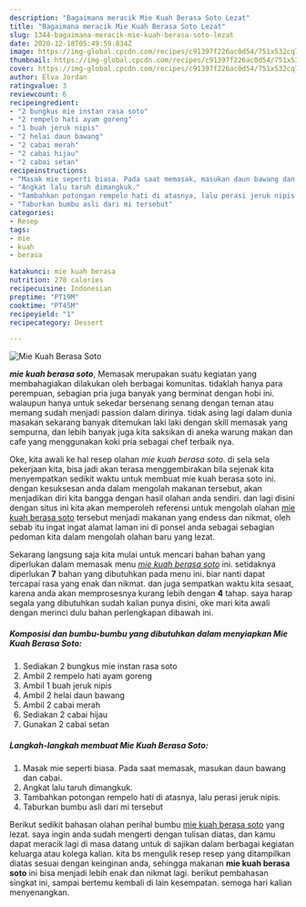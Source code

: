 ```yaml
---
description: "Bagaimana meracik Mie Kuah Berasa Soto Lezat"
title: "Bagaimana meracik Mie Kuah Berasa Soto Lezat"
slug: 1344-bagaimana-meracik-mie-kuah-berasa-soto-lezat
date: 2020-12-18T05:49:59.834Z
image: https://img-global.cpcdn.com/recipes/c91397f226ac0d54/751x532cq70/mie-kuah-berasa-soto-foto-resep-utama.jpg
thumbnail: https://img-global.cpcdn.com/recipes/c91397f226ac0d54/751x532cq70/mie-kuah-berasa-soto-foto-resep-utama.jpg
cover: https://img-global.cpcdn.com/recipes/c91397f226ac0d54/751x532cq70/mie-kuah-berasa-soto-foto-resep-utama.jpg
author: Elva Jordan
ratingvalue: 3
reviewcount: 6
recipeingredient:
- "2 bungkus mie instan rasa soto"
- "2 rempelo hati ayam goreng"
- "1 buah jeruk nipis"
- "2 helai daun bawang"
- "2 cabai merah"
- "2 cabai hijau"
- "2 cabai setan"
recipeinstructions:
- "Masak mie seperti biasa. Pada saat memasak, masukan daun bawang dan cabai."
- "Angkat lalu taruh dimangkuk."
- "Tambahkan potongan rempelo hati di atasnya, lalu perasi jeruk nipis."
- "Taburkan bumbu asli dari mi tersebut"
categories:
- Resep
tags:
- mie
- kuah
- berasa

katakunci: mie kuah berasa 
nutrition: 278 calories
recipecuisine: Indonesian
preptime: "PT19M"
cooktime: "PT45M"
recipeyield: "1"
recipecategory: Dessert

---
```



![Mie Kuah Berasa Soto](https://img-global.cpcdn.com/recipes/c91397f226ac0d54/751x532cq70/mie-kuah-berasa-soto-foto-resep-utama.jpg)

<b><i>mie kuah berasa soto</i></b>, Memasak merupakan suatu kegiatan yang membahagiakan dilakukan oleh berbagai komunitas. tidaklah hanya para perempuan, sebagian pria juga banyak yang berminat dengan hobi ini. walaupun hanya untuk sekedar bersenang senang dengan teman atau memang sudah menjadi passion dalam dirinya. tidak asing lagi dalam dunia masakan sekarang banyak ditemukan laki laki dengan skill memasak yang sempurna, dan lebih banyak juga kita saksikan di aneka warung makan dan cafe yang menggunakan koki pria sebagai chef terbaik nya.



Oke, kita awali ke hal resep olahan <i>mie kuah berasa soto</i>. di sela sela pekerjaan kita, bisa jadi akan terasa menggembirakan bila sejenak kita menyempatkan sedikit waktu untuk membuat mie kuah berasa soto ini. dengan kesuksesan anda dalam mengolah makanan tersebut, akan menjadikan diri kita bangga dengan hasil olahan anda sendiri. dan lagi disini dengan situs ini kita akan memperoleh referensi untuk mengolah olahan <u>mie kuah berasa soto</u> tersebut menjadi makanan yang endess dan nikmat, oleh sebab itu ingat ingat alamat laman ini di ponsel anda sebagai sebagian pedoman kita dalam mengolah olahan baru yang lezat.


Sekarang langsung saja kita mulai untuk mencari bahan bahan yang diperlukan dalam memasak menu <u><i>mie kuah berasa soto</i></u> ini. setidaknya diperlukan <b>7</b> bahan yang dibutuhkan pada menu ini. biar nanti dapat tercapai rasa yang enak dan nikmat. dan juga sempatkan waktu kita sesaat, karena anda akan memprosesnya kurang lebih dengan <b>4</b> tahap. saya harap segala yang dibutuhkan sudah kalian punya disini, oke mari kita awali dengan merinci dulu bahan perlengkapan dibawah ini.

<!--inarticleads1-->

##### Komposisi dan bumbu-bumbu yang dibutuhkan dalam menyiapkan Mie Kuah Berasa Soto:

1. Sediakan 2 bungkus mie instan rasa soto
1. Ambil 2 rempelo hati ayam goreng
1. Ambil 1 buah jeruk nipis
1. Ambil 2 helai daun bawang
1. Ambil 2 cabai merah
1. Sediakan 2 cabai hijau
1. Gunakan 2 cabai setan




<!--inarticleads2-->

##### Langkah-langkah membuat Mie Kuah Berasa Soto:

1. Masak mie seperti biasa. Pada saat memasak, masukan daun bawang dan cabai.
1. Angkat lalu taruh dimangkuk.
1. Tambahkan potongan rempelo hati di atasnya, lalu perasi jeruk nipis.
1. Taburkan bumbu asli dari mi tersebut




Berikut sedikit bahasan olahan perihal bumbu <u>mie kuah berasa soto</u> yang lezat. saya ingin anda sudah mengerti dengan tulisan diatas, dan kamu dapat meracik lagi di masa datang untuk di sajikan dalam berbagai kegiatan keluarga atau kolega kalian. kita bs mengulik resep resep yang ditampilkan diatas sesuai dengan keinginan anda, sehingga makanan <b>mie kuah berasa soto</b> ini bisa menjadi lebih enak dan nikmat lagi. berikut pembahasan singkat ini, sampai bertemu kembali di lain kesempatan. semoga hari kalian menyenangkan.

